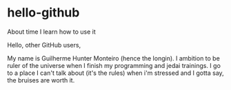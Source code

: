# hello-github
About time I learn how to use it

Hello, other GitHub users,

My name is Guilherme Hunter Monteiro (hence the longin). I ambition to be ruler of the universe when I finish my programming and jedai trainings. I go to a place I can't talk about (it's the rules) when i'm stressed and I gotta say, the bruises are worth it.
